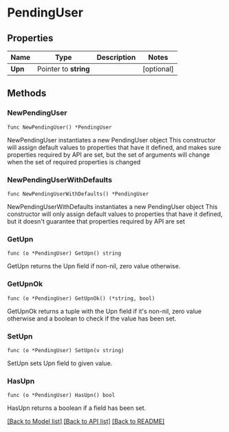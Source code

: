 # PendingUser

## Properties

Name | Type | Description | Notes
------------ | ------------- | ------------- | -------------
**Upn** | Pointer to **string** |  | [optional] 

## Methods

### NewPendingUser

`func NewPendingUser() *PendingUser`

NewPendingUser instantiates a new PendingUser object
This constructor will assign default values to properties that have it defined,
and makes sure properties required by API are set, but the set of arguments
will change when the set of required properties is changed

### NewPendingUserWithDefaults

`func NewPendingUserWithDefaults() *PendingUser`

NewPendingUserWithDefaults instantiates a new PendingUser object
This constructor will only assign default values to properties that have it defined,
but it doesn't guarantee that properties required by API are set

### GetUpn

`func (o *PendingUser) GetUpn() string`

GetUpn returns the Upn field if non-nil, zero value otherwise.

### GetUpnOk

`func (o *PendingUser) GetUpnOk() (*string, bool)`

GetUpnOk returns a tuple with the Upn field if it's non-nil, zero value otherwise
and a boolean to check if the value has been set.

### SetUpn

`func (o *PendingUser) SetUpn(v string)`

SetUpn sets Upn field to given value.

### HasUpn

`func (o *PendingUser) HasUpn() bool`

HasUpn returns a boolean if a field has been set.


[[Back to Model list]](../README.md#documentation-for-models) [[Back to API list]](../README.md#documentation-for-api-endpoints) [[Back to README]](../README.md)


